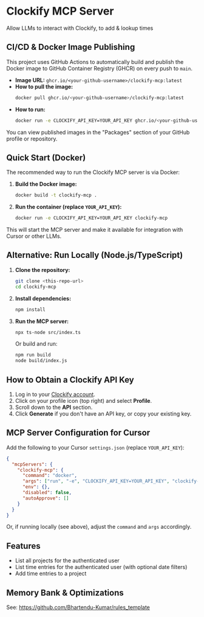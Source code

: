 # Clockify MCP Server

Allow LLMs to interact with Clockify, to add & lookup times

## CI/CD & Docker Image Publishing

This project uses GitHub Actions to automatically build and publish the Docker image to GitHub Container Registry (GHCR) on every push to `main`.

- **Image URL:**
  `ghcr.io/<your-github-username>/clockify-mcp:latest`
- **How to pull the image:**
  ```bash
  docker pull ghcr.io/<your-github-username>/clockify-mcp:latest
  ```
- **How to run:**
  ```bash
  docker run -e CLOCKIFY_API_KEY=YOUR_API_KEY ghcr.io/<your-github-username>/clockify-mcp:latest
  ```

You can view published images in the "Packages" section of your GitHub profile or repository.

## Quick Start (Docker)

The recommended way to run the Clockify MCP server is via Docker:

1. **Build the Docker image:**
   ```bash
   docker build -t clockify-mcp .
   ```
2. **Run the container (replace `YOUR_API_KEY`):**
   ```bash
   docker run -e CLOCKIFY_API_KEY=YOUR_API_KEY clockify-mcp
   ```

This will start the MCP server and make it available for integration with Cursor or other LLMs.

## Alternative: Run Locally (Node.js/TypeScript)

1. **Clone the repository:**
   ```bash
   git clone <this-repo-url>
   cd clockify-mcp
   ```
2. **Install dependencies:**
   ```bash
   npm install
   ```
3. **Run the MCP server:**
   ```bash
   npx ts-node src/index.ts
   ```
   Or build and run:
   ```bash
   npm run build
   node build/index.js
   ```

## How to Obtain a Clockify API Key

1. Log in to your [Clockify account](https://clockify.me/login).
2. Click on your profile icon (top right) and select **Profile**.
3. Scroll down to the **API** section.
4. Click **Generate** if you don't have an API key, or copy your existing key.

## MCP Server Configuration for Cursor

Add the following to your Cursor `settings.json` (replace `YOUR_API_KEY`):

```json
{
  "mcpServers": {
    "clockify-mcp": {
      "command": "docker",
      "args": ["run", "-e", "CLOCKIFY_API_KEY=YOUR_API_KEY", "clockify-mcp"],
      "env": {},
      "disabled": false,
      "autoApprove": []
    }
  }
}
```

Or, if running locally (see above), adjust the `command` and `args` accordingly.

## Features

- List all projects for the authenticated user
- List time entries for the authenticated user (with optional date filters)
- Add time entries to a project

## Memory Bank & Optimizations

See: https://github.com/Bhartendu-Kumar/rules_template
